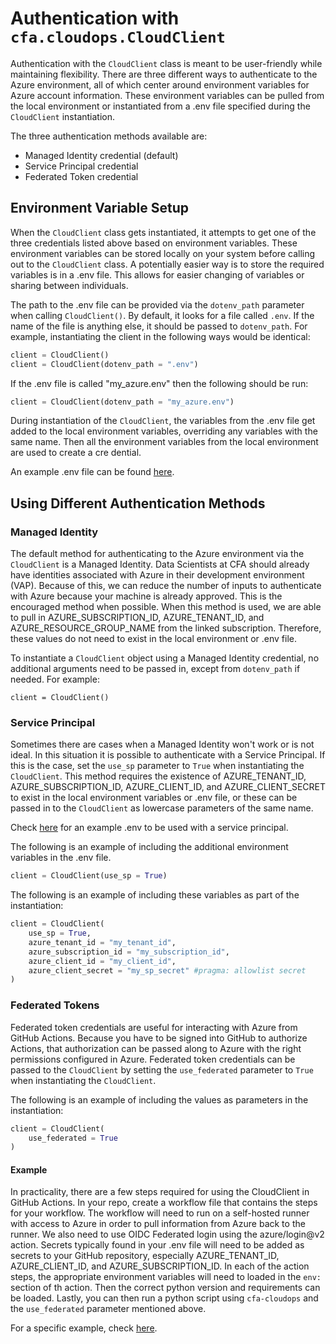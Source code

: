 # Authentication with `cfa.cloudops.CloudClient`

Authentication with the `CloudClient` class is meant to be user-friendly while maintaining flexibility. There are three different ways to authenticate to the Azure environment, all of which center around environment variables for Azure account information. These environment variables can be pulled from the local environment or instantiated from a .env file specified during the `CloudClient` instantiation.

The three authentication methods available are:
- Managed Identity credential (default)
- Service Principal credential
- Federated Token credential

## Environment Variable Setup

When the `CloudClient` class gets instantiated, it attempts to get one of the three credentials listed above based on environment variables. These environment variables can be stored locally on your system before calling out to the `CloudClient` class. A potentially easier way is to store the required variables is in a .env file. This allows for easier changing of variables or sharing between individuals.

The path to the .env file can be provided via the `dotenv_path` parameter when calling `CloudClient()`. By default, it looks for a file called `.env`. If the name of the file is anything else, it should be passed to `dotenv_path`. For example, instantiating the client in the following ways would be identical:
```python
client = CloudClient()
client = CloudClient(dotenv_path = ".env")
```

If the .env file is called "my_azure.env" then the following should be run:
```python
client = CloudClient(dotenv_path = "my_azure.env")
```

During instantiation of the `CloudClient`, the variables from the .env file get added to the local environment variables, overriding any variables with the same name. Then all the environment variables from the local environment are used to create a cre
dential.

An example .env file can be found [here](../files/sample.env).

## Using Different Authentication Methods

### Managed Identity

The default method for authenticating to the Azure environment via the `CloudClient` is a Managed Identity. Data Scientists at CFA should already have identities associated with Azure in their development environment (VAP). Because of this, we can reduce the number of inputs to authenticate with Azure because your machine is already approved. This is the encouraged method when possible. When this method is used, we are able to pull in AZURE_SUBSCRIPTION_ID, AZURE_TENANT_ID, and AZURE_RESOURCE_GROUP_NAME from the linked subscription. Therefore, these values do not need to exist in the local environment or .env file.

To instantiate a `CloudClient` object using a Managed Identity credential, no additional arguments need to be passed in, except from `dotenv_path` if needed. For example:
```python3
client = CloudClient()
```

### Service Principal

Sometimes there are cases when a Managed Identity won't work or is not ideal. In this situation it is possible to authenticate with a Service Principal. If this is the case, set the `use_sp` parameter to `True` when instantiating the `CloudClient`. This method requires the existence of AZURE_TENANT_ID, AZURE_SUBSCRIPTION_ID, AZURE_CLIENT_ID, and AZURE_CLIENT_SECRET to exist in the local environment variables or .env file, or these can be passed in to the `CloudClient` as lowercase parameters of the same name.

Check [here](../files/sp_sample.env) for an example .env to be used with a service principal.

The following is an example of including the additional environment variables in the .env file.
```python
client = CloudClient(use_sp = True)
```

The following is an example of including these variables as part of the instantiation:
```python
client = CloudClient(
    use_sp = True,
    azure_tenant_id = "my_tenant_id",
    azure_subscription_id = "my_subscription_id",
    azure_client_id = "my_client_id",
    azure_client_secret = "my_sp_secret" #pragma: allowlist secret
)
```

### Federated Tokens

Federated token credentials are useful for interacting with Azure from GitHub Actions. Because you have to be signed into GitHub to authorize Actions, that authorization can be passed along to Azure with the right permissions configured in Azure. Federated token credentials can be passed to the `CloudClient` by setting the `use_federated` parameter to `True` when instantiating the `CloudClient`.

The following is an example of including the values as parameters in the instantiation:
```python
client = CloudClient(
    use_federated = True
)
```

#### Example
In practicality, there are a few steps required for using the CloudClient in GitHub Actions. In your repo, create a workflow file that contains the steps for your workflow. The workflow will need to run on a self-hosted runner with access to Azure in order to pull information from Azure back to the runner. We also need to use OIDC Federated login using the azure/login@v2 action. Secrets typically found in your .env file will need to be added as secrets to your GitHub repository, especially AZURE_TENANT_ID, AZURE_CLIENT_ID, and AZURE_SUBSCRIPTION_ID. In each of the action steps, the appropriate environment variables will need to loaded in the `env:` section of th action. Then the correct python version and requirements can be loaded. Lastly, you can then run a python script using `cfa-cloudops` and the `use_federated` parameter mentioned above.

For a specific example, check [here](https://github.com/cdcent/cfa-cloudops-example).
